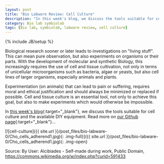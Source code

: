 ```yaml
---
layout: post
title: "Bio Labware Review: Cell Culture"
description: "In this week's blog, we discuss the tools suitable for cell culture and the available DIY equipment."
category: Bio lab symbiolab
tags: [Bio lab, symbiolab, labware review, cell culture]
---
```

{% include JB/setup %}


Biological research sooner or later leads to investigations on "living stuff". This can mean pure observation, but also experiments on organisms or their parts. With the development of molecular and synthetic Biology, this increasingly requires the use of cell and tissue cultivation, not only in terms of unicellular microorganisms such as bacteria, algae or yeasts, but also cell lines of larger organisms, especially animals and plants.

Experimentation (on animals) that can lead to pain or suffering, requires moral and ethical justification and should always be minimized or replaced if possible. Cell and tissue culture is an essential tool, not only to achieve this goal, but also to make experiments which would otherwise be impossible.

In [this week's blog](https://github.com/symbiolab/bio-labware/blob/master/070_cell_culture.md){:target="_blank"}, we discuss the tools suitable for cell culture and the available DIY equipment. Read more on [our Github page](https://github.com/symbiolab/bio-labware/blob/master/070_cell_culture.md){:target="_blank"}...


[![cell-culture]({{ site.url }}/post_files/bio-labware-0/Cho_cells_adherend1.jpg){: .img-full}]({{ site.url }}/post_files/bio-labware-0/Cho_cells_adherend1.jpg){: .img-open}
<div class="row quiet">
<div class="col-xs-12">
Source: By User: Alcibiades - Self-made during work, Public Domain, <a href="https://commons.wikimedia.org/w/index.php?curid=591433" target="_blank">https://commons.wikimedia.org/w/index.php?curid=591433</a>
</div>
</div>

